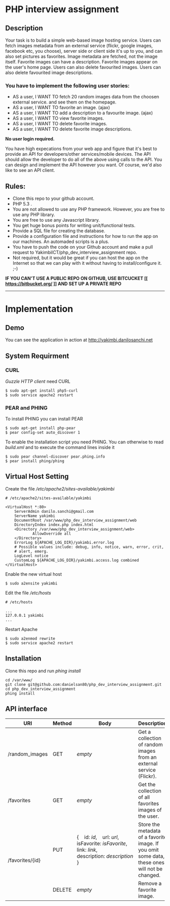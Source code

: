# PHP interview assignment

## Description

Your task is to build a simple web-based image hosting service.
Users can fetch images metadata from an external service (flickr, google images, facebook etc, you choose),
server side or client side it's up to you, and can also set pictures as favorites.
Image metadata are fetched, not the image itself.
Favorite images can have a description.
Favorite images appear on the user's home page.
Users can also delete favourited images.
Users can also delete favourited image descriptions.

### You have to implement the following user stories:

* AS a user, I WANT TO fetch 20 random images data from the choosen external service.
  and see them on the homepage.
* AS a user, I WANT TO favorite an image. (ajax)
* AS a user, I WANT TO add a description to a favourite image. (ajax)
* AS a user, I WANT TO view favorite images.
* AS a user, I WANT TO delete favorite images.
* AS a user, I WANT TO delete favorite image descriptions.

**No user login required.**

You have high expecations from your web app and figure that it's best to provide an API for
developers/other services/mobile devices.
The API should allow the developer to do all of the above using calls to the API. You
can design and implement the API however you want. Of course, we'd also like to see an API client.


## Rules:

* Clone this repo to your github account.
* PHP 5.3 .
* You are not allowed to use any PHP framework. However, you are free to use any PHP library.
* You are free to use any Javascript library.
* You get huge bonus points for writing unit/functional tests.
* Provide a SQL file for creating the database.
* Provide a configuration file and instructions for how to run the app on our machines. An automaded scripts is a plus.
* You have to push the code on your Github account and make a pull request to YakimbiICT/php_dev_interview_assignment repo.
* Not required, but it would be great if you can host the app on the Internet so that we can play
  with it without having to install/configure it. ;-) 

**IF YOU CAN'T USE A PUBLIC REPO ON GITHUB, USE BITCUCKET [[ https://bitbucket.org/ ]] AND SET UP A PRIVATE REPO**

---

# Implementation

## Demo
You can see the application in action at http://yakimbi.danilosanchi.net

## System Requirment

### CURL
_Guzzle HTTP client_ need CURL
```shell
$ sudo apt-get install php5-curl
$ sudo service apache2 restart
```

### PEAR and PHING
To install PHING you can install PEAR
```shell
$ sudo apt-get install php-pear
$ pear config-set auto_discover 1
```

To enable the installation script you need PHING.
You can otherwise to read *build.xml* and to execute the command lines inside it

```shell
$ sudo pear channel-discover pear.phing.info
$ pear install phing/phing
```

## Virtual Host Setting
Create the file _/etc/apache2/sites-available/yakimbi_
```text
# /etc/apache2/sites-available/yakimbi

<VirtualHost *:80>
    ServerAdmin danilo.sanchi@gmail.com
    ServerName yakimbi
    DocumentRoot /var/www/php_dev_interview_assignment/web
    DirectoryIndex index.php index.html
    <Directory /var/www/php_dev_interview_assignment/web>
            AllowOverride all
    </Directory>
    ErrorLog ${APACHE_LOG_DIR}/yakimbi.error.log
    # Possible values include: debug, info, notice, warn, error, crit,
    # alert, emerg.
    LogLevel notice
    CustomLog ${APACHE_LOG_DIR}/yakimbi.access.log combined
</VirtualHost>
```
Enable the new virtual host
```shell
$ sudo a2ensite yakimbi
```
Edit the file _/etc/hosts_
```text
# /etc/hosts

...
127.0.0.1 yakimbi
...
```

Restart Apache
```shell
$ sudo a2enmod rewrite
$ sudo service apache2 restart
```

## Installation
Clone this repo and run _phing install_
```shell
cd /var/www/
git clone git@github.com:danielsan80/php_dev_interview_assignment.git
cd php_dev_interview_assignment
phing install
```

## API interface
<table>
    <thead>
        <tr>
            <th>URI</th>
            <th>Method</th>
            <th>Body</th>
            <th>Description</th>
         </tr>
    </thead>
    <tbody>
        <tr>
            <td>/random_images</td>
            <td>GET</td>
            <td><em>empty</em></td>
            <td>Get a collection of random images from an external service (Flickr).</td>
         </tr>
        <tr>
            <td>/favorites</td>
            <td>GET</td>
            <td><em>empty</em></td>
            <td>Get the collection of all favorites images of the user.</td>
         </tr>
        <tr>
            <td rowspan="2" >/favorites/{id}</td>
            <td>PUT</td>
            <td>
                {
                   &nbsp;&nbsp; id:&nbsp;<em>id</em>,
                   &nbsp;&nbsp; url:&nbsp;<em>url</em>,
                   &nbsp;&nbsp; isFavorite:&nbsp;<em>isFavorite</em>,
                   &nbsp;&nbsp; link:&nbsp;<em>link</em>,
                   &nbsp;&nbsp; description:&nbsp;<em>description</em>
                }
            </td>
            <td>Store the metadata of a favorite image. If you omit some data, these ones will not be changed.</td>
         </tr>
        <tr>
            <td>DELETE</td>
            <td>
                <em>empty</em>
            </td>
            <td>Remove a favorite image.</td>
         </tr>
     </tbody>
</table>


